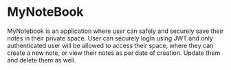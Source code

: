 # MyNoteBook
MyNotebook is an application where user can safely and securely save their notes in their private space. User can securely logIn using JWT and only authenticated user will be allowed to access their space, where they can create a new note, or view their notes as per date of creation. Update them and delete them as well.
